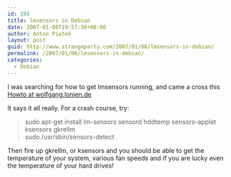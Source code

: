 ```yaml
---
id: 195
title: lmsensors in Debian
date: 2007-01-08T19:57:36+00:00
author: Anton Piatek
layout: post
guid: http://www.strangeparty.com/2007/01/08/lmsensors-in-debian/
permalink: /2007/01/08/lmsensors-in-debian/
categories:
  - Debian
---
```

I was searching for how to get lmsensors running, and came a cross this [Howto at wolfgang.lonien.de](http://wolfgang.lonien.de/?p=171)

It says it all really. For a crash course, try:

> sudo apt-get install lm-sensors sensord hddtemp sensors-applet ksensors gkrellm  
> sudo /usr/sbin/sensors-detect

Then fire up gkrellm, or ksensors and you should be able to get the temperature of your system, various fan speeds and if you are lucky even the temperature of your hard drives!